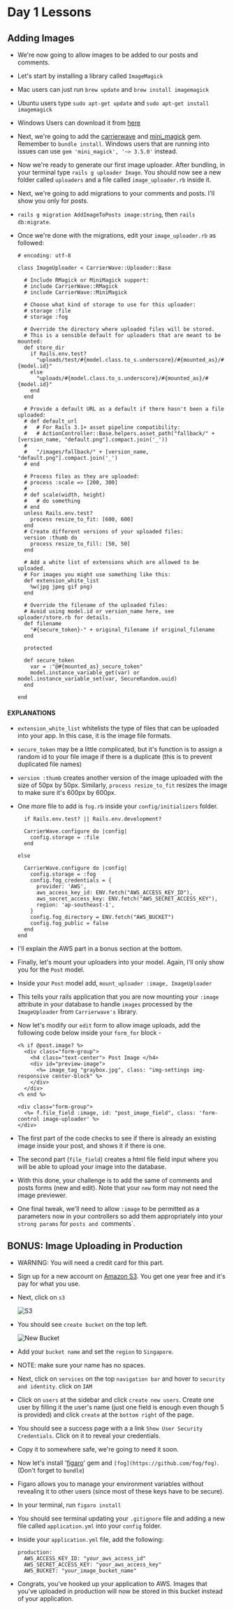 # Day 1 Lessons

## Adding Images

- We're now going to allow images to be added to our posts and comments.

- Let's start by installing a library called `ImageMagick`

- Mac users can just run `brew update` and `brew install imagemagick`

- Ubuntu users type `sudo apt-get update` and `sudo apt-get install imagemagick`

- Windows Users can download it from [here](http://www.imagemagick.org/script/binary-releases.php)

- Next, we're going to add the [carrierwave](https://github.com/carrierwaveuploader/carrierwave) and [mini_magick](https://github.com/minimagick/minimagick) gem.
Remember to `bundle install`. Windows users that are running into issues can use `gem 'mini_magick', '~> 3.5.0'` instead.

- Now we're ready to generate our first image uploader. After bundling, in your terminal type `rails g uploader Image`. You should now see a new folder called `uploaders` and
a file called `image_uploader.rb` inside it.

- Next, we're going to add migrations to your comments and posts. I'll show you only for posts.

- `rails g migration AddImageToPosts image:string`, then `rails db:migrate`.

- Once we're done with the migrations, edit your `image_uploader.rb` as followed:

  ```
  # encoding: utf-8

  class ImageUploader < CarrierWave::Uploader::Base

    # Include RMagick or MiniMagick support:
    # include CarrierWave::RMagick
    # include CarrierWave::MiniMagick

    # Choose what kind of storage to use for this uploader:
    # storage :file
    # storage :fog

    # Override the directory where uploaded files will be stored.
    # This is a sensible default for uploaders that are meant to be mounted:
    def store_dir
      if Rails.env.test?
        "uploads/test/#{model.class.to_s.underscore}/#{mounted_as}/#{model.id}"
      else
        "uploads/#{model.class.to_s.underscore}/#{mounted_as}/#{model.id}"
      end
    end

    # Provide a default URL as a default if there hasn't been a file uploaded:
    # def default_url
    #   # For Rails 3.1+ asset pipeline compatibility:
    #   # ActionController::Base.helpers.asset_path("fallback/" + [version_name, "default.png"].compact.join('_'))
    #
    #   "/images/fallback/" + [version_name, "default.png"].compact.join('_')
    # end

    # Process files as they are uploaded:
    # process :scale => [200, 300]
    #
    # def scale(width, height)
    #   # do something
    # end
    unless Rails.env.test?
      process resize_to_fit: [600, 600]
    end
    # Create different versions of your uploaded files:
    version :thumb do
      process resize_to_fill: [50, 50]
    end

    # Add a white list of extensions which are allowed to be uploaded.
    # For images you might use something like this:
    def extension_white_list
      %w(jpg jpeg gif png)
    end

    # Override the filename of the uploaded files:
    # Avoid using model.id or version_name here, see uploader/store.rb for details.
    def filename
      "#{secure_token}-" + original_filename if original_filename
    end

    protected

    def secure_token
      var = :"@#{mounted_as}_secure_token"
      model.instance_variable_get(var) or model.instance_variable_set(var, SecureRandom.uuid)
    end

  end
  ```

#### EXPLANATIONS

- `extension_white_list` whitelists the type of files that can be uploaded into your app. In this case, it is the image file formats.

- `secure_token` may be a little complicated, but it's function is to assign a random id to your file image if there is a duplicate (this is to prevent duplicated file names)

- `version :thumb` creates another version of the image uploaded with the size of 50px by 50px. Similarly, `process resize_to_fit` resizes the image to make sure it's 600px by 600px.

- One more file to add is `fog.rb` inside your `config/initializers` folder.

  ```
    if Rails.env.test? || Rails.env.development?

    CarrierWave.configure do |config|
      config.storage = :file
    end

  else

    CarrierWave.configure do |config|
      config.storage = :fog
      config.fog_credentials = {
        provider: 'AWS',
        aws_access_key_id: ENV.fetch("AWS_ACCESS_KEY_ID"),
        aws_secret_access_key: ENV.fetch("AWS_SECRET_ACCESS_KEY"),
        region: 'ap-southeast-1',
      }
      config.fog_directory = ENV.fetch("AWS_BUCKET")
      config.fog_public = false
    end
  end
  ```

- I'll explain the AWS part in a bonus section at the bottom.

- Finally, let's mount your uploaders into your model. Again, I'll only show you for the `Post` model.

- Inside your `Post` model add, `mount_uploader :image, ImageUploader`

- This tells your rails application that you are now mounting your `:image` attribute in your database to handle `images`
processed by the `ImageUploader` from `Carrierwave's` library.

- Now let's modify our `edit` form to allow image uploads, add the following code below inside your `form_for` block -

  ```
  <% if @post.image? %>
    <div class="form-group">
      <h4 class="text-center"> Post Image </h4>
      <div id="preview-image">
        <%= image_tag "graybox.jpg", class: "img-settings img-responsive center-block" %>
      </div>
    </div>
  <% end %>

  <div class="form-group">
    <%= f.file_field :image, id: "post_image_field", class: 'form-control image-uploader' %>
  </div>
  ```

- The first part of the code checks to see if there is already an existing image inside your post, and shows it if there is one.

- The second part (`file_field`) creates a html file field input where you will be able to upload your image into the database.

- With this done, your challenge is to add the same of comments and posts forms (new and edit). Note that your `new` form may not need
the image previewer.

- One final tweak, we'll need to allow `:image` to be permitted as a parameters now in your controllers so add them appropriately into your `strong params` for `posts and `comments`.

## BONUS: Image Uploading in Production

- WARNING: You will need a credit card for this part.

- Sign up for a new account on [Amazon S3](https://aws.amazon.com/s3/). You get one year free and it's pay for what you use.

- Next, click on `s3`

  ![S3](images/s3.png)

- You should see `create bucket` on the top left.

  ![New Bucket](images/new_bucket.png)

- Add your `bucket name` and set the `region` to `Singapore`.

- NOTE: make sure your name has no spaces.

- Next, click on `services` on the top `navigation bar` and hover to `security and identity`. click on `IAM`

- Click on `users` at the sidebar and click `create new users`. Create one user by filling it the user's name (just one field is enough even though 5 is provided) and click
  `create` at the `bottom right` of the page.

- You should see a success page with a a link `Show User Security Credentials`. Click on it to reveal your credentials.

- Copy it to somewhere safe, we're going to need it soon.

- Now let's install '[figaro](https://github.com/laserlemon/figaro)' gem and `[fog](https://github.com/fog/fog)`. (Don't forget to `bundle`)

- Figaro allows you to manage your environment variables without revealing it to other users (since most of these keys have to be secure).

- In your terminal, run `figaro install`

- You should see terminal updating your `.gitignore` file and adding a new file called `application.yml` into your `config` folder.

- Inside your `application.yml` file, add the following:

  ```
  production:
    AWS_ACCESS_KEY_ID: "your_aws_access_id"
    AWS_SECRET_ACCESS_KEY: "your_aws_access_key"
    AWS_BUCKET: "your_image_bucket_name"
  ```

- Congrats, you've hooked up your application to AWS. Images that you've uploaded in production will now be stored in this bucket instead of your application.
